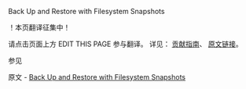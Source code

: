  Back Up and Restore with Filesystem Snapshots

 ！本页翻译征集中！

请点击页面上方 EDIT THIS PAGE 参与翻译。
详见：
[贡献指南]( https://github.com/JinMuInfo/MongoDB-Manual-zh/blob/master/CONTRIBUTING.md )、
[原文链接](  https://docs.mongodb.com/manual/tutorial/backup-with-filesystem-snapshots/  )。

 参见

原文 - [Back Up and Restore with Filesystem Snapshots]( https://docs.mongodb.com/manual/tutorial/backup-with-filesystem-snapshots/ )

